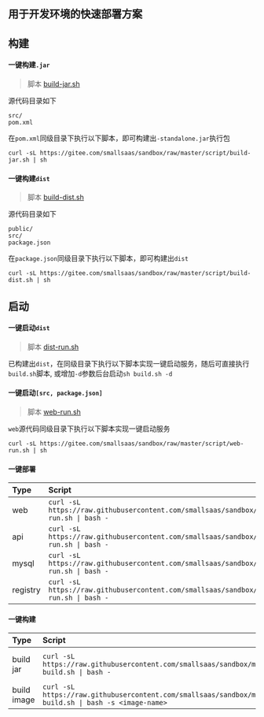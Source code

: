 ## 用于开发环境的快速部署方案

## 构建

#### 一键构建`.jar`
> 脚本 [build-jar.sh](./script/build-jar.sh)
>
源代码目录如下
```
src/
pom.xml
```
在`pom.xml`同级目录下执行以下脚本，即可构建出`-standalone.jar`执行包
```shell
curl -sL https://gitee.com/smallsaas/sandbox/raw/master/script/build-jar.sh | sh 
```

#### 一键构建`dist`
> 脚本 [build-dist.sh](./script/build-dist.sh)
>
源代码目录如下
```
public/
src/
package.json
```
在`package.json`同级目录下执行以下脚本，即可构建出`dist`
```shell
curl -sL https://gitee.com/smallsaas/sandbox/raw/master/script/build-dist.sh | sh 
```

## 启动

#### 一键启动`dist`
> 脚本 [dist-run.sh](./script/dist-run.sh)
>
已构建出`dist`，在同级目录下执行以下脚本实现一键启动服务，随后可直接执行`build.sh`脚本, 或增加`-d`参数后台启动`sh build.sh -d`
>

#### 一键启动`[src, package.json]` 
> 脚本 [web-run.sh](./script/web-run.sh)
>
`web`源代码同级目录下执行以下脚本实现一键启动服务
>
```shell
curl -sL https://gitee.com/smallsaas/sandbox/raw/master/script/web-run.sh | sh 
```


#### 一键部署
| Type     | Script                                                                                 | Link                          |
| :------- | :------------------------------------------------------------------------------------- | ----------------------------- |
| web      | `curl -sL https://raw.githubusercontent.com/smallsaas/sandbox/master/tag/web/docker-run.sh \| bash -` | [sandbox-web](https://github.com/smallsaas/sandbox-web) |
| api      | `curl -sL https://raw.githubusercontent.com/smallsaas/sandbox/master/tag/api/docker-run.sh \| bash -` | [sandbox-api](https://github.com/smallsaas/sandbox-api) |
| mysql    | `curl -sL https://raw.githubusercontent.com/smallsaas/sandbox/master/tag/mysql/docker-run.sh \| bash -` | [docker-compose.yml](./tag/mysql/docker-compose.yml)  |
| registry | `curl -sL https://raw.githubusercontent.com/smallsaas/sandbox/master/tag/registry/docker-run.sh \| bash -` |                  |

#### 一键构建
| Type     | Script                                                                                 | Link                          |
| :------- | :------------------------------------------------------------------------------------- | ----------------------------- |
| build jar| `curl -sL https://raw.githubusercontent.com/smallsaas/sandbox/master/tag/docker/docker-build.sh \| bash -` | 通过容器构建 -standalone.jar |
| build image| `curl -sL https://raw.githubusercontent.com/smallsaas/sandbox/master/tag/build/docker-build.sh \| bash -s <image-name>` | 通过容器构建 docker image |
